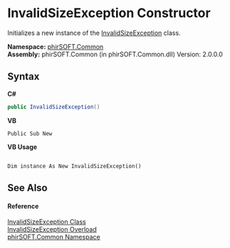 # InvalidSizeException Constructor 
 

Initializes a new instance of the <a href="e2f2c151-0226-3f11-1ac9-0d2c03ac0c3c">InvalidSizeException</a> class.

**Namespace:**&nbsp;<a href="e822f0a1-f524-76ce-c72d-9a62b8c4e673">phirSOFT.Common</a><br />**Assembly:**&nbsp;phirSOFT.Common (in phirSOFT.Common.dll) Version: 2.0.0.0

## Syntax

**C#**<br />
``` C#
public InvalidSizeException()
```

**VB**<br />
``` VB
Public Sub New
```

**VB Usage**<br />
``` VB Usage

Dim instance As New InvalidSizeException()
```


## See Also


#### Reference
<a href="e2f2c151-0226-3f11-1ac9-0d2c03ac0c3c">InvalidSizeException Class</a><br /><a href="76e5ba0e-b0fc-f470-0c06-3b55d1ece1f3">InvalidSizeException Overload</a><br /><a href="e822f0a1-f524-76ce-c72d-9a62b8c4e673">phirSOFT.Common Namespace</a><br />